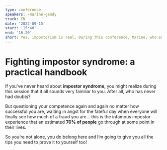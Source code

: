 ```yaml
---
type: conference
speakers: -marine-gandy
track: EN
date: '2022-09-15'
start: '15:40'
end: '16:20'
short: Yes, impostorism is real. During this conference, Marine, who suffers of this phenomenon, explains all the tips to deal with it.
---
```


# Fighting impostor syndrome: a practical handbook

If you’ve never heard about **impostor syndrome**, you might realize during this session that it all sounds very familiar to you. After all, who has never had doubts?

But questioning your competence again and again no matter how successful you are, waiting in angst for the fateful day when everyone will finally see how much of a fraud you are… this is the infamous impostor experience that an estimated **70% of people** go through at some point in their lives.

So you’re not alone, you do belong here and I’m going to give you all the tips you need to prove it to yourself too!



